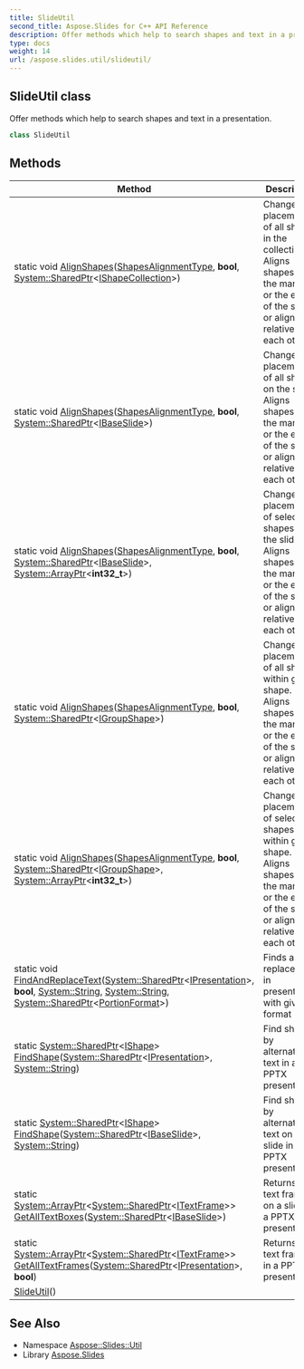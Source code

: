```yaml
---
title: SlideUtil
second_title: Aspose.Slides for C++ API Reference
description: Offer methods which help to search shapes and text in a presentation.
type: docs
weight: 14
url: /aspose.slides.util/slideutil/
---
```

## SlideUtil class


Offer methods which help to search shapes and text in a presentation.

```cpp
class SlideUtil
```

## Methods

| Method | Description |
| --- | --- |
| static void [AlignShapes](./alignshapes/)([ShapesAlignmentType](../../aspose.slides/shapesalignmenttype/), **bool**, [System::SharedPtr](../../system/sharedptr/)\<[IShapeCollection](../../aspose.slides/ishapecollection/)\>) | Changes the placement of all shapes in the collection. Aligns shapes to the margins or the edge of the slide or align them relative to each other. |
| static void [AlignShapes](./alignshapes/)([ShapesAlignmentType](../../aspose.slides/shapesalignmenttype/), **bool**, [System::SharedPtr](../../system/sharedptr/)\<[IBaseSlide](../../aspose.slides/ibaseslide/)\>) | Changes the placement of all shapes on the slide. Aligns shapes to the margins or the edge of the slide or align them relative to each other. |
| static void [AlignShapes](./alignshapes/)([ShapesAlignmentType](../../aspose.slides/shapesalignmenttype/), **bool**, [System::SharedPtr](../../system/sharedptr/)\<[IBaseSlide](../../aspose.slides/ibaseslide/)\>, [System::ArrayPtr](../../system/arrayptr/)\<**int32_t**\>) | Changes the placement of selected shapes on the slide. Aligns shapes to the margins or the edge of the slide or align them relative to each other. |
| static void [AlignShapes](./alignshapes/)([ShapesAlignmentType](../../aspose.slides/shapesalignmenttype/), **bool**, [System::SharedPtr](../../system/sharedptr/)\<[IGroupShape](../../aspose.slides/igroupshape/)\>) | Changes the placement of all shapes within group shape. Aligns shapes to the margins or the edge of the slide or align them relative to each other. |
| static void [AlignShapes](./alignshapes/)([ShapesAlignmentType](../../aspose.slides/shapesalignmenttype/), **bool**, [System::SharedPtr](../../system/sharedptr/)\<[IGroupShape](../../aspose.slides/igroupshape/)\>, [System::ArrayPtr](../../system/arrayptr/)\<**int32_t**\>) | Changes the placement of selected shapes within group shape. Aligns shapes to the margins or the edge of the slide or align them relative to each other. |
| static void [FindAndReplaceText](./findandreplacetext/)([System::SharedPtr](../../system/sharedptr/)\<[IPresentation](../../aspose.slides/ipresentation/)\>, **bool**, [System::String](../../system/string/), [System::String](../../system/string/), [System::SharedPtr](../../system/sharedptr/)\<[PortionFormat](../../aspose.slides/portionformat/)\>) | Finds and replaces text in presentation with given format |
| static [System::SharedPtr](../../system/sharedptr/)\<[IShape](../../aspose.slides/ishape/)\> [FindShape](./findshape/)([System::SharedPtr](../../system/sharedptr/)\<[IPresentation](../../aspose.slides/ipresentation/)\>, [System::String](../../system/string/)) | Find shape by alternative text in a PPTX presentation. |
| static [System::SharedPtr](../../system/sharedptr/)\<[IShape](../../aspose.slides/ishape/)\> [FindShape](./findshape/)([System::SharedPtr](../../system/sharedptr/)\<[IBaseSlide](../../aspose.slides/ibaseslide/)\>, [System::String](../../system/string/)) | Find shape by alternative text on a slide in a PPTX presentation. |
| static [System::ArrayPtr](../../system/arrayptr/)\<[System::SharedPtr](../../system/sharedptr/)\<[ITextFrame](../../aspose.slides/itextframe/)\>\> [GetAllTextBoxes](./getalltextboxes/)([System::SharedPtr](../../system/sharedptr/)\<[IBaseSlide](../../aspose.slides/ibaseslide/)\>) | Returns all text frames on a slide in a PPTX presentation. |
| static [System::ArrayPtr](../../system/arrayptr/)\<[System::SharedPtr](../../system/sharedptr/)\<[ITextFrame](../../aspose.slides/itextframe/)\>\> [GetAllTextFrames](./getalltextframes/)([System::SharedPtr](../../system/sharedptr/)\<[IPresentation](../../aspose.slides/ipresentation/)\>, **bool**) | Returns all text frames in a PPTX presentation. |
|  [SlideUtil](./slideutil/)() |  |
## See Also

* Namespace [Aspose::Slides::Util](../)
* Library [Aspose.Slides](../../)